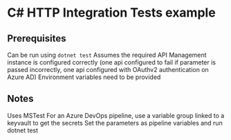 # C# HTTP Integration Tests example

## Prerequisites
Can be run using `dotnet test`
Assumes the required API Management instance is configured correctly (one api configured to fail if parameter is passed incorrectly, one api configured with OAuthv2 authentication on Azure AD)
Environment variables need to be provided 

## Notes

Uses MSTest
For an Azure DevOps pipeline, use a variable group linked to a keyvault to get the secrets
Set the parameters as pipeline variables and run dotnet test